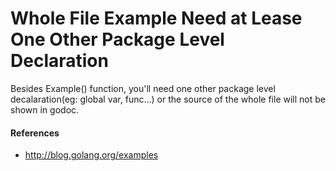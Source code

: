 
# Whole File Example Need at Lease One Other Package Level Declaration

Besides Example() function, you'll need one other package level decalaration(eg: global var, func...) or the source of the whole file will not be shown in godoc.

#### References
* <http://blog.golang.org/examples>
